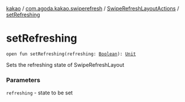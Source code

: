 [kakao](../../index.md) / [com.agoda.kakao.swiperefresh](../index.md) / [SwipeRefreshLayoutActions](index.md) / [setRefreshing](./set-refreshing.md)

# setRefreshing

`open fun setRefreshing(refreshing: `[`Boolean`](https://kotlinlang.org/api/latest/jvm/stdlib/kotlin/-boolean/index.html)`): `[`Unit`](https://kotlinlang.org/api/latest/jvm/stdlib/kotlin/-unit/index.html)

Sets the refreshing state of SwipeRefreshLayout

### Parameters

`refreshing` - state to be set